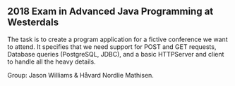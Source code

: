 2018 Exam in Advanced Java Programming at Westerdals
---

The task is to create a program application for a fictive conference we want to attend.
It specifies that we need support for POST and GET requests, Database queries (PostgreSQL, JDBC),
and a basic HTTPServer and client to handle all the heavy details.

Group: Jason Williams & Håvard Nordlie Mathisen. 